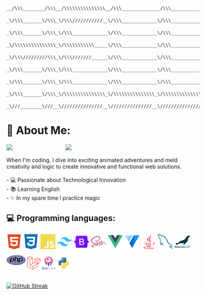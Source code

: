 ```
__/\\\________/\\\__/\\\\\\\\\\\\\\\__/\\\______________/\\\___________________/\\\\\______        
 _\/\\\_______\/\\\_\/\\\///////////__\/\\\_____________\/\\\_________________/\\\///\\\____       
  _\/\\\_______\/\\\_\/\\\_____________\/\\\_____________\/\\\_______________/\\\/__\///\\\__      
   _\/\\\\\\\\\\\\\\\_\/\\\\\\\\\\\_____\/\\\_____________\/\\\______________/\\\______\//\\\_     
    _\/\\\/////////\\\_\/\\\///////______\/\\\_____________\/\\\_____________\/\\\_______\/\\\_    
     _\/\\\_______\/\\\_\/\\\_____________\/\\\_____________\/\\\_____________\//\\\______/\\\__   
      _\/\\\_______\/\\\_\/\\\_____________\/\\\_____________\/\\\______________\///\\\__/\\\____  
       _\/\\\_______\/\\\_\/\\\\\\\\\\\\\\\_\/\\\\\\\\\\\\\\\_\/\\\\\\\\\\\\\\\____\///\\\\\/_____ 
        _\///________\///__\///////////////__\///////////////__\///////////////_______\/////_______
```
# 💫 About Me:

<img align="right" width="350" src="https://media.giphy.com/media/112CeAWuyhQX1C/giphy.gif" />

<img src="https://readme-typing-svg.demolab.com?font=Roboto&weight=700&size=30&pause=1000&vCenter=true&random=false&width=435&lines=I'm+Christoper+Pati%C3%B1o;Full+stack+developer;Backend+developer;Frontend+developer" />
<p align="left">When I'm coding, I dive into exciting animated adventures and meld creativity and logic to create innovative and functional web solutions.
  <br>
  <br>- 💻 Passionate about Technological Innovation
  <br>- 📚 Learning English
  <br>- ✨ In my spare time I practice magic</p>
  
## <p height="30">💻 Programming languages:</p>
<div align="left">
  <img src="https://github.com/devicons/devicon/blob/master/icons/html5/html5-plain.svg" title="HTML5" alt="HTML" width="40" height="40"/>
  <img src="https://github.com/devicons/devicon/blob/master/icons/css3/css3-plain.svg" title="CSS3" alt="CSS" width="40" height="40"/>
  <img src="https://github.com/devicons/devicon/blob/master/icons/javascript/javascript-plain.svg" title="JavaScript" alt="JavaScript" width="40" height="40"/>
  <img src="https://github.com/devicons/devicon/blob/master/icons/tailwindcss/tailwindcss-original.svg" title="Tailwindcss" alt="Tailwind" width="40" height="40"/>
  <img src="https://github.com/devicons/devicon/blob/master/icons/bootstrap/bootstrap-original.svg" title="Bootstrap" alt="Bootstrap" width="40" height="40"/>
  <img src="https://github.com/devicons/devicon/blob/master/icons/sass/sass-original.svg" title="Sass" alt="Sass" width="40" height="40"/>
  <img src="https://github.com/devicons/devicon/blob/master/icons/vuejs/vuejs-original.svg" title="VueJs" alt="VueJs" width="40" height="40"/>
  <img src="https://github.com/devicons/devicon/blob/master/icons/vuetify/vuetify-original.svg" title="VueTify" alt="VueTify" width="40" height="40"/>
  <img src="https://github.com/devicons/devicon/blob/master/icons/java/java-plain.svg" title="Java" alt="Java" width="40" height="40"/>
  <img src="https://github.com/devicons/devicon/blob/master/icons/mysql/mysql-original.svg" title="MySql" alt="MySql" width="40" height="40"/>
  <img src="https://github.com/devicons/devicon/blob/master/icons/mariadb/mariadb-original-wordmark.svg" title="MariaDb" alt="MariaDb" width="40" height="40"/>
  <img src="https://github.com/devicons/devicon/blob/master/icons/php/php-original.svg" title="Php" alt="Php" width="50" height="50"/>
  <img src="https://github.com/devicons/devicon/blob/master/icons/laravel/laravel-original.svg" title="Laravel" alt="Laravel" width="35" height="35"/>
  <img src="https://github.com/devicons/devicon/blob/master/icons/livewire/livewire-original-wordmark.svg" title="Livewire" alt="Livewire" width="35" height="35"/>
  <img src="https://github.com/devicons/devicon/blob/master/icons/python/python-original.svg" title="Python" alt="Python" width="35" height="35"/>
</div><br>

[![GitHub Streak](https://streak-stats.demolab.com?user=ChristopherDevv&theme=tokyonight-duo&border_radius=5)](https://git.io/streak-stats)

